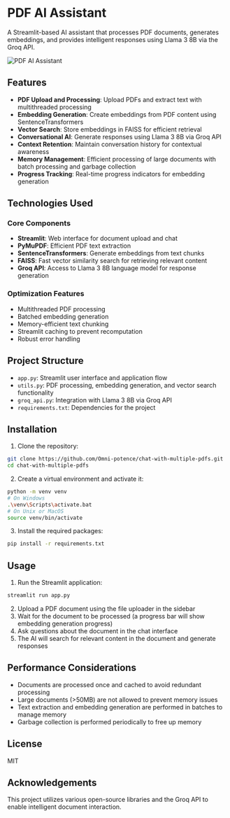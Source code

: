 # PDF AI Assistant

A Streamlit-based AI assistant that processes PDF documents, generates embeddings, and provides intelligent responses using Llama 3 8B via the Groq API.

![PDF AI Assistant](https://raw.githubusercontent.com/Omni-potence/chat-with-multiple-pdfs/main/assets/screenshot.png)

## Features

- **PDF Upload and Processing**: Upload PDFs and extract text with multithreaded processing
- **Embedding Generation**: Create embeddings from PDF content using SentenceTransformers
- **Vector Search**: Store embeddings in FAISS for efficient retrieval
- **Conversational AI**: Generate responses using Llama 3 8B via Groq API
- **Context Retention**: Maintain conversation history for contextual awareness
- **Memory Management**: Efficient processing of large documents with batch processing and garbage collection
- **Progress Tracking**: Real-time progress indicators for embedding generation

## Technologies Used

### Core Components

- **Streamlit**: Web interface for document upload and chat
- **PyMuPDF**: Efficient PDF text extraction
- **SentenceTransformers**: Generate embeddings from text chunks
- **FAISS**: Fast vector similarity search for retrieving relevant content
- **Groq API**: Access to Llama 3 8B language model for response generation

### Optimization Features

- Multithreaded PDF processing
- Batched embedding generation
- Memory-efficient text chunking
- Streamlit caching to prevent recomputation
- Robust error handling

## Project Structure

- `app.py`: Streamlit user interface and application flow
- `utils.py`: PDF processing, embedding generation, and vector search functionality
- `groq_api.py`: Integration with Llama 3 8B via Groq API
- `requirements.txt`: Dependencies for the project

## Installation

1. Clone the repository:
```bash
git clone https://github.com/Omni-potence/chat-with-multiple-pdfs.git
cd chat-with-multiple-pdfs
```

2. Create a virtual environment and activate it:
```bash
python -m venv venv
# On Windows
.\venv\Scripts\activate.bat
# On Unix or MacOS
source venv/bin/activate
```

3. Install the required packages:
```bash
pip install -r requirements.txt
```

## Usage

1. Run the Streamlit application:
```bash
streamlit run app.py
```

2. Upload a PDF document using the file uploader in the sidebar
3. Wait for the document to be processed (a progress bar will show embedding generation progress)
4. Ask questions about the document in the chat interface
5. The AI will search for relevant content in the document and generate responses

## Performance Considerations

- Documents are processed once and cached to avoid redundant processing
- Large documents (>50MB) are not allowed to prevent memory issues
- Text extraction and embedding generation are performed in batches to manage memory
- Garbage collection is performed periodically to free up memory

## License

MIT

## Acknowledgements

This project utilizes various open-source libraries and the Groq API to enable intelligent document interaction.